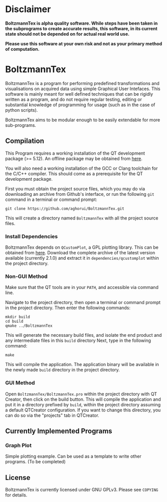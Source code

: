 Disclaimer
==========

**BoltzmannTex is alpha quality software. While steps have been taken in the
subprograms to create accurate results, this software, in its current state
should not be depended on for actual real world use.**

**Please use this software at your own risk and not as your primary method of
computation.**

BoltzmannTex
===========

BoltzmannTex is a program for performing predefined transformations and
visualisations on acquired data using simple Graphical User Intefaces. This
software is mainly meant for well defined techniques that can be rigidly written
as a program, and do not require regular testing, editing or substantial
knowledge of programming for usage (such as in the case of python scripts).

BoltzmannTex aims to be modular enough to be easily extendable for more
sub-programs.

## Compilation

This Program requires a working installation of the QT development package
(>= 5.12). An offline package may be obtained from [here][qt-offline].

You will also need a working installation of the GCC or Clang toolchain for the
C/C++ compiler. This should come as a prerequisite for the QT development
package.

First you must obtain the project source files, which you may do via downloading
an archive from Github's interface, or run the following `git` command in a
terminal or command prompt:

```
git clone https://github.com/aghorui/BoltzmannTex.git
```

This will create a directory named `BoltzmannTex` with all the project source
files.


### Install Dependencies

BoltzmannTex depends on `QCustomPlot`, a GPL plotting library. This can be
obtained from [here][qcustomplot]. Download the complete archive of the latest
version available (currently 2.1.0) and extract it in `dependencies/qcustomplot`
within the project directory.

### Non-GUI Method

Make sure that the QT tools are in your `PATH`, and accessible via command line.

Navigate to the project directory, then open a terminal or command prompt in the
project directory. Then enter the following commands:

```
mkdir build
cd build
qmake ../BoltzmannTex
```

This will generate the necessary build files, and isolate the end product and
any intermediate files in this `build` directory  Next, type in the following
command:

```
make
```

This will compile the application. The application binary will be available in
the newly made `build` directory in the project directory.

### GUI Method

Open `BoltzmannTex/BoltzmannTex.pro` within the project directory with QT Creator,
then click on the build button. This will compile the application and put it in
a directory prefixed by `build`, within the project directory assuming a default
QTCreator configuration. If you want to change this directory, you can do so
via the "projects" tab in QTCreator.

## Currently Implemented Programs

### Graph Plot

Simple plotting example. Can be used as a template to write other programs.
(To be completed)


## License

BoltzmannTex is currently licensed under GNU GPLv3. Please see `COPYING` for
details.

[qt-offline]: https://www.qt.io/offline-installers
[qcustomplot]: https://www.qcustomplot.com/index.php/download

